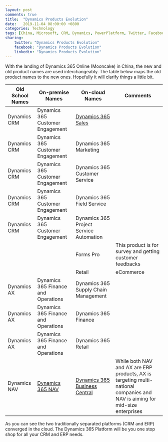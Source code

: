 ```yaml
---
layout: post
comments: true
title:  "Dynamics Products Evolution"
date:   2019-11-04 08:00:00 +0800
categories: Technology
tags: [China, Microsoft, CRM, Dynamics, PowerPlatform, Twitter, Facebook, LinkedIn]
sharing:
    twitter: "Dynamics Products Evolution"
    facebook: "Dynamics Products Evolution"
    linkedin: "Dynamics Products Evolution"
---
```


With the landing of Dynamics 365 Online (Mooncake) in China, the new and old product names are used interchangeably. The table below maps the old product names to the new ones. Hopefully it will clarify things a little bit.

| Old School Names | On-premise Names                                                       | On-cloud Names                                                                      | Comments                                                                                                                    |
| ---------------- | ---------------------------------------------------------------------- | ----------------------------------------------------------------------------------- | --------------------------------------------------------------------------------------------------------------------------- |
| Dynamics CRM     | Dynamics 365 Customer Engagement                                       | [Dynamics 365 Sales](https://docs.microsoft.com/en-us/dynamics365/)                 |                                                                                                                             |
| Dynamics CRM     | Dynamics 365 Customer Engagement                                       | Dynamics 365 Marketing                                                              |                                                                                                                             |
| Dynamics CRM     | Dynamics 365 Customer Engagement                                       | Dynamics 365 Customer Service                                                              |                                                                                                                             |
| Dynamics CRM     | Dynamics 365 Customer Engagement                                       | Dynamics 365 Field Service                                                          |                                                                                                                             |
| Dynamics CRM     | Dynamics 365 Customer Engagement                                       | Dynamics 365 Project Service Automation                                             |                                                                                                                             |
|                  |                                                                        | Forms Pro                                                                           | This product is for survey and getting customer feedbacks                                                                   |
|                  |                                                                        | Retail                                                                              | eCommerce                                                                                                                   |
| Dynamics AX      | Dynamics 365 Finance and Operations                                    | Dynamics 365 Supply Chain Management                                                |                                                                                                                             |
| Dynamics AX      | Dynamics 365 Finance and Operations                                    | Dynamics 365 Finance                                                                |                                                                                                                             |
| Dynamics AX      | Dynamics 365 Finance and Operations                                    | Dynamics 365 Retail                                                                 |                                                                                                                             |
| Dynamics NAV     | [Dynamics 365 NAV](https://docs.microsoft.com/en-us/dynamics-nav-app/) | [Dynamics 365 Business Central](https://dynamics.microsoft.com/en-us/nav-overview/) | While both NAV and AX are ERP products, AX is targeting multi-national companies and NAV is aiming for mid-size enterprises |

As you can see the two traditionally separated platforms (CRM and ERP) converged in the cloud. The Dynamics 365 Platform will be you one stop shop for all your CRM and ERP needs.
